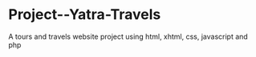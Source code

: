 # Project--Yatra-Travels
A tours and travels website project using html, xhtml, css, javascript and php
